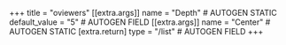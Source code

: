 +++
title = "oviewers"
[[extra.args]]
name = "Depth" # AUTOGEN STATIC
default_value = "5" # AUTOGEN FIELD
[[extra.args]]
name = "Center" # AUTOGEN STATIC
[extra.return]
type = "/list" # AUTOGEN FIELD
+++